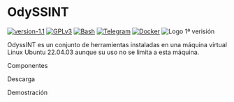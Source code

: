 # OdySSINT

[![version-1.1](https://img.shields.io/badge/version-1.3-green)](https://github.com/Datalux/Osintgram/releases/tag/1.3)
[![GPLv3](https://img.shields.io/badge/license-GPLv3-blue)](https://img.shields.io/badge/license-GPLv3-blue)
[![Bash](https://img.shields.io/badge/language-bash-red)](https://img.shields.io/badge/language-Python3-red)
[![Telegram](https://img.shields.io/badge/Telegram-Channel-blue.svg)](https://t.me/osintgram)
[![Docker](https://img.shields.io/badge/Docker-Supported-blue)](https://img.shields.io/badge/Docker-Supported-blue)
![Logo 1ª verisión](https://github.com/javi-ag/OdyssINT/assets/153739397/c924493c-cc98-42f5-856a-1fc2cb61030e)

OdyssINT es un conjunto de herramientas instaladas en una máquina virtual Linux Ubuntu 22.04.03 aunque su uso no se limita a esta máquina.

Componentes

Descarga

Demostración

